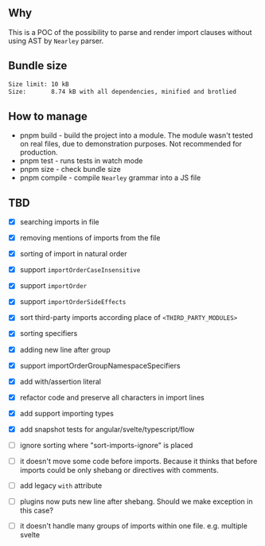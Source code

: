 ## Why
This is a POC of the possibility to parse and render import clauses without using AST by `Nearley` parser. 

## Bundle size

```sh
Size limit: 10 kB
Size:       8.74 kB with all dependencies, minified and brotlied
```

## How to manage
- pnpm build - build the project into a module. The module wasn't tested on real files, due to demonstration purposes. Not recommended for production.
- pnpm test - runs tests in watch mode
- pnpm size - check bundle size
- pnpm compile - compile `Nearley` grammar into a JS file


## TBD
- [x] searching imports in file
- [x] removing mentions of imports from the file
- [x] sorting of import in natural order
- [x] support `importOrderCaseInsensitive`
- [x] support `importOrder`
- [x] support `importOrderSideEffects`
- [x] sort third-party imports according place of `<THIRD_PARTY_MODULES>`
- [x] sorting specifiers
- [x] adding new line after group
- [x] support importOrderGroupNamespaceSpecifiers
- [x] add with/assertion literal
- [x] refactor code and preserve all characters in import lines
- [x] add support importing types
- [x] add snapshot tests for angular/svelte/typescript/flow
- [ ] ignore sorting where "sort-imports-ignore" is placed
- [ ] it doesn't move some code before imports. Because it thinks that before imports could be only shebang or directives with comments.
- [ ] add legacy `with` attribute
- [ ] plugins now puts new line after shebang. Should we make exception in this case?
- [ ] it doesn't handle many groups of imports within one file. e.g. multiple svelte <script> blocks, multiple module declation in typescript.

